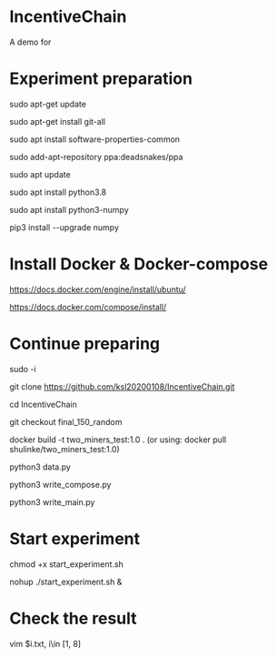 # IncentiveChain
A demo for

# Experiment preparation
sudo apt-get update

sudo apt-get install git-all

sudo apt install software-properties-common

sudo add-apt-repository ppa:deadsnakes/ppa

sudo apt update

sudo apt install python3.8

sudo apt install python3-numpy

pip3 install --upgrade numpy

# Install Docker & Docker-compose

https://docs.docker.com/engine/install/ubuntu/

https://docs.docker.com/compose/install/

# Continue preparing

sudo -i

git clone https://github.com/ksl20200108/IncentiveChain.git

cd IncentiveChain

git checkout final_150_random

docker build -t two_miners_test:1.0 .      (or using: docker pull shulinke/two_miners_test:1.0)

python3 data.py

python3 write_compose.py

python3 write_main.py

# Start experiment

chmod +x start_experiment.sh

nohup ./start_experiment.sh &

# Check the result

vim $i.txt, i\in [1, 8]
